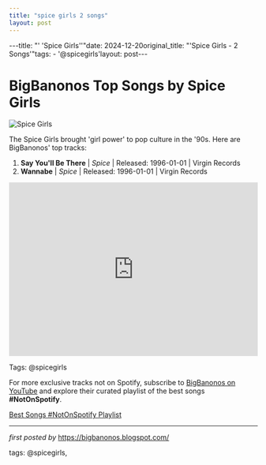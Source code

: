 ```yaml
---
title: "spice girls 2 songs"
layout: post
---
```

---title: "' 'Spice Girls''"date: 2024-12-20original_title: "'Spice Girls - 2 Songs'"tags:  - '@spicegirls'layout: post---<h1>BigBanonos Top Songs by Spice Girls</h1><img src="https://www.thisdayinmusic.com/wp-content/uploads/1972/08/MicrosoftTeams-image-2.webp" alt="Spice Girls"> <p>The Spice Girls brought 'girl power' to pop culture in the '90s. Here are BigBanonos' top tracks:</p> <ol> <li><strong>Say You'll Be There</strong> | <em>Spice</em> | Released: 1996-01-01 | Virgin Records</li> <li><strong>Wannabe</strong> | <em>Spice</em> | Released: 1996-01-01 | Virgin Records</li></ol> <div> <iframe src="https://open.spotify.com/embed/playlist/2uuHdWTAKsE47AilWYwiSp?utm_source=generator" width="100%" height="352" frameborder="0" allow="autoplay; clipboard-write; encrypted-media; fullscreen; picture-in-picture" loading="lazy"></iframe></div><p>Tags: @spicegirls</p><!--Subscribe and Playlist Links--><div>    <p>For more exclusive tracks not on Spotify, subscribe to <a href="https://www.youtube.com/@BigBanonos" target="_blank">BigBanonos on YouTube</a> and explore their curated playlist of the best songs <strong>#NotOnSpotify</strong>.</p>    <p><a href="https://www.youtube.com/playlist?list=PLtuNtuTatqI0kFahUCbtbfenC_ET5O_tr" target="_blank">Best Songs #NotOnSpotify Playlist<br /></a></p></div><hr /><p><em>first posted by</em> <a href="https://bigbanonos.blogspot.com/" rel="noopener" target="_new">https://bigbanonos.blogspot.com/</a></p><p>tags: @spicegirls,</p>
